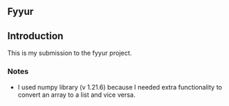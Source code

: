 Fyyur
-----

## Introduction

This is my submission to the fyyur project.

### Notes

* I used numpy library (v 1.21.6) because I needed extra functionality to convert an array to a list and vice versa.


